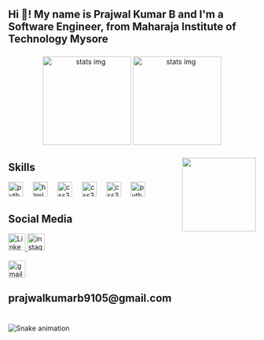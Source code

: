 <h2 align="left">Hi 👋! My name is Prajwal Kumar B and I'm a Software Engineer, from Maharaja Institute of Technology Mysore</h2>

###

<div align="center">
  <img src="https://user-images.githubusercontent.com/74038190/212749447-bfb7e725-6987-49d9-ae85-2015e3e7cc41.gif" height="180" alt="stats img"  />
  <img src="https://miro.medium.com/v2/resize:fit:1400/0*XZFbX5Xsmsbq6R_N.gif" height="180" alt="stats img"  />

</div>

###

<img align="right" height="150" src="https://i.imgflip.com/65efzo.gif"  />

###
<h2>Skills</h2>

<div align="left">
  <img src="https://cdn.jsdelivr.net/gh/devicons/devicon/icons/python/python-original.svg" height="30" alt="python logo"  />
  <img width="12" />
  <img src="https://cdn.jsdelivr.net/gh/devicons/devicon/icons/html5/html5-original.svg" height="30" alt="html5 logo"  />
  <img width="12" />
  <img src="https://cdn.jsdelivr.net/gh/devicons/devicon/icons/css3/css3-original.svg" height="30" alt="css3 logo"  />
  <img width="12" />
  <img src="https://png.pngtree.com/element_our/20190524/ourmid/pngtree-vector-signal-tower-wireless-network-logo-image_1095276.jpg" height="30" alt="css3 logo"  />
  <img width="12" />
  <img src="https://banner2.cleanpng.com/20180324/qxw/kisspng-linux-kernel-operating-systems-free-and-open-sourc-linux-5ab6fba3ce59e6.7795666315219414118452.jpg" height="30" alt="css3 logo"  />
  <img width="12" />
  <img src="https://banner2.cleanpng.com/20180605/tjc/kisspng-kali-linux-backtrack-linux-distribution-offensive-kali-linux-5b1684937ed059.5248979015282023875194.jpg" height="30" alt="python logo"  />
  <img width="12" />
  
</div>

###
<h2>Social Media</h2>

<div align="left">
  <a href="https://www.linkedin.com/in/prajwal-kumar-b-38b347225/">
  <img src="https://img.shields.io/badge/LinkedIn-blue?style=for-the-badge&logo=linkedin&logoColor=white" height="35" alt="LinkedIn Badge"/>
  </a>
  <a href="https://instagram.com/prajwal_kumar_b?utm_source=qr&igshid=MzNlNGNkZWQ4Mg%3D%3D">
  <img src="https://img.shields.io/static/v1?message=Instagram&logo=instagram&label=&color=E4405F&logoColor=white&labelColor=&style=for-the-badge" height="35" alt="instagram logo"  />
  </a>
  <div>
    <br>
   <img src="https://img.shields.io/static/v1?message=Gmail&logo=gmail&label=&color=D14836&logoColor=white&labelColor=&style=for-the-badge" height="35" alt="gmail logo"/>
    <h2> prajwalkumarb9105@gmail.com</h2>
  </div>
  

  
</div>

###

<br clear="both">

<img src="https://raw.githubusercontent.com/maurodesouza/maurodesouza/output/snake.svg" alt="Snake animation" />

###
